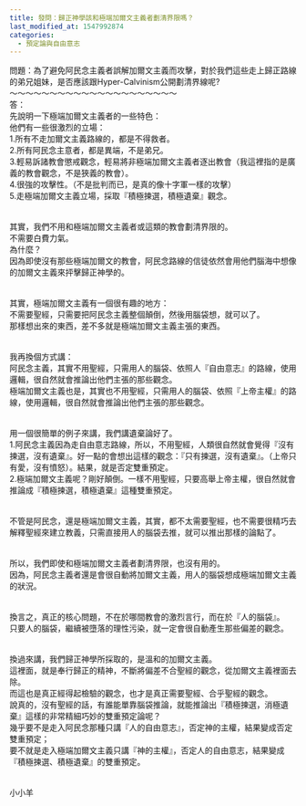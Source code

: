 ```yaml
---
title: 發問：歸正神學該和極端加爾文主義者劃清界限嗎？
last_modified_at: 1547992874
categories:
  - 預定論與自由意志
---
```


問題：為了避免阿民念主義者誤解加爾文主義而攻擊，對於我們這些走上歸正路線的弟兄姐妹，是否應該跟Hyper-Calvinism公開劃清界線呢? <br><!--more-->～～～～～～～～～～～～～～～～～～～～～<br>答：<br>先說明一下極端加爾文主義者的一些特色：<br>他們有一些很激烈的立場：<br>1.所有不走加爾文主義路線的，都是不得救者。<br>2.所有阿民念主意者，都是異端，不是弟兄。<br>3.輕易訴諸教會懲戒觀念，輕易將非極端加爾文主義者逐出教會（我這裡指的是廣義的教會觀念，不是狹義的教會）。<br>4.很強的攻擊性。（不是批判而已，是真的像十字軍一樣的攻擊）<br>5.走極端加爾文主義立場，採取『積極揀選，積極遺棄』觀念。<br><br><br>其實，我們不用和極端加爾文主義者或這類的教會劃清界限的。<br>不需要白費力氣。<br>為什麼？<br>因為即使沒有那些極端加爾文的教會，阿民念路線的信徒依然會用他們腦海中想像的加爾文主義來抨擊歸正神學的。<br> <br><br>其實，極端加爾文主義有一個很有趣的地方：<br>不需要聖經，只需要把阿民念主義整個顛倒，然後用腦袋想，就可以了。<br>那樣想出來的東西，差不多就是極端加爾文主義主張的東西。<br> <br><br>我再換個方式講：<br>阿民念主義，其實不用聖經，只需用人的腦袋、依照人『自由意志』的路線，使用邏輯，很自然就會推論出他們主張的那些觀念。<br>極端加爾文主義也是，其實也不用聖經，只需用人的腦袋、依照『上帝主權』的路線，使用邏輯，很自然就會推論出他們主張的那些觀念。<br> <br><br>用一個很簡單的例子來講，我們講遺棄論好了。<br>1.阿民念主義因為走自由意志路線，所以，不用聖經，人類很自然就會覺得『沒有揀選，沒有遺棄』。好一點的會想出這樣的觀念：『只有揀選，沒有遺棄』。（上帝只有愛，沒有憤怒）。結果，就是否定雙重預定。<br>2.極端加爾文主義呢？剛好顛倒。一樣不用聖經，只要高舉上帝主權，很自然就會推論成『積極揀選，積極遺棄』這種雙重預定。<br> <br><br>不管是阿民念，還是極端加爾文主義，其實，都不太需要聖經，也不需要很精巧去解釋聖經來建立教義，只需直接用人的腦袋去推，就可以推出那樣的論點了。<br> <br><br>所以，我們即使和極端加爾文主義者劃清界限，也沒有用的。<br>因為，阿民念主義者還是會很自動將加爾文主義，用人的腦袋想成極端加爾文主義的狀況。<br> <br><br>換言之，真正的核心問題，不在於哪間教會的激烈言行，而在於『人的腦袋』。<br>只要人的腦袋，繼續被墮落的理性污染，就一定會很自動產生那些偏差的觀念。<br> <br><br>換過來講，我們歸正神學所採取的，是溫和的加爾文主義。<br>這裡面，就是奉行歸正的精神，不斷將偏差不合聖經的觀念，從加爾文主義裡面去除。<br>而這也是真正經得起檢驗的觀念，也才是真正需要聖經、合乎聖經的觀念。<br>說真的，沒有聖經的話，有誰能單靠腦袋推論，就能推論出『積極揀選，消極遺棄』這樣的非常精細巧妙的雙重預定論呢？<br>幾乎要不是走入阿民念那種只講『人的自由意志』，否定神的主權，結果變成否定雙重預定；<br>要不就是走入極端加爾文主義只講『神的主權』，否定人的自由意志，結果變成『積極揀選、積極遺棄』的雙重預定。<br> <br><br>小小羊<br><br>
